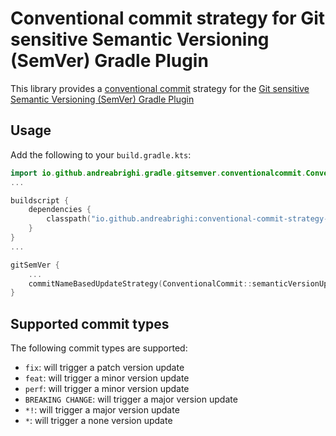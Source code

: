 # Conventional commit strategy for Git sensitive Semantic Versioning (SemVer) Gradle Plugin

This library provides a [conventional commit](https://www.conventionalcommits.org/en/v1.0.0/) strategy for the [Git sensitive Semantic Versioning (SemVer) Gradle Plugin](https://github.com/DanySK/git-sensitive-semantic-versioning-gradle-plugin)

## Usage

Add the following to your `build.gradle.kts`:

```kotlin
import io.github.andreabrighi.gradle.gitsemver.conventionalcommit.ConventionalCommit
...

buildscript {
    dependencies {
        classpath("io.github.andreabrighi:conventional-commit-strategy-for-git-sensitive-semantic-versioning-gradle-plugin:1.0.0")
    }
}
...

gitSemVer {
    ...
    commitNameBasedUpdateStrategy(ConventionalCommit::semanticVersionUpdate)
}
```

## Supported commit types

The following commit types are supported:
- `fix`: will trigger a patch version update
- `feat`: will trigger a minor version update
- `perf`: will trigger a minor version update
- `BREAKING CHANGE`: will trigger a major version update
- `*!`: will trigger a major version update
- `*`: will trigger a none version update
